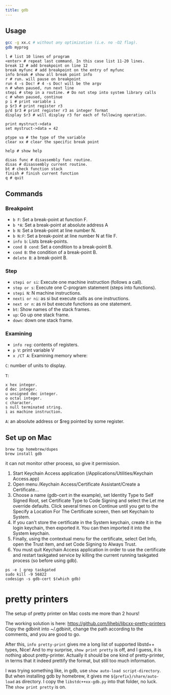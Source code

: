 ```yaml
---
title: gdb
---
```


Usage
-----

```sh
gcc -g xx.c # without any optimization (i.e. no -O2 flag).
gdb myprog
```

```
l # list 10 lines of program
<enter> # repeat last command. In this case list 11-20 lines.
break 12 # add breakpoint on line 12
break myfunc # add breakpoint on the entry of myfunc
info break # show all break point info
r # run. will pause on breakpoint
run 4 -s Doc! # 4 -s Doc! will be the argv
n # when paused, run next line
stepi # step in a routine. # Do not step into system library calls
c # when paused, continue
p i # print variable i
p $r3 # print register r3
p/d $r3 # print register r3 as integer format
display $r3 # will display r3 for each of following operation.

print mystruct->data
set mystruct->data = 42

ptype va # the type of the variable
clear xx # clear the specific break point

help # show help

disas func # disassembly func routine.
disas # disassembly current routine.
bt # check function stack
finish # finish current function
q # quit
```

Commands
-------

### Breakpoint

* `b F`: Set a break-point at function F.
* `b *A`: Set a break-point at absolute address A
* `b N`: Set a break-point at line number N.
* `b N:F`: Set a break-point at line number N at file F.
* `info b`: Lists break-points.
* `cond B cond`: Set a condition to a break-point B.
* `cond B`: the condition of a break-point B.
* `delete B`: a break-point B.

### Step

* `stepi or si`: Execute one machine instruction (follows a call).
* `step or s`: Execute one C-program statement (steps into functions).
* `stepi N`: N machine instructions.
* `nexti or ni`: as si but execute calls as one instructions.
* `next or n`: as ni but execute functions as one statement.
* `bt`: Show names of the stack frames.
* `up`: Go up one stack frame.
* `down`: down one stack frame.

### Examining

* `info reg`: contents of registers.
* `p V`: print variable V
* `x /CT A`: Examining memory where:

`C`: number of units to display.

`T`:

```
x hex integer.
d dec integer.
u unsigned dec integer.
o octal integer.
c character.
s null terminated string.
i as machine instruction.
```

`A`: an absolute address or $reg pointed by some register.


Set up on Mac
-------------

```
brew tap homebrew/dupes
brew install gdb
```

it can not monitor other process, so give it permission.

1. Start Keychain Access application (/Applications/Utilities/Keychain Access.app)
2. Open menu /Keychain Access/Certificate Assistant/Create a Certificate...
3. Choose a name (gdb-cert in the example), set Identity Type to Self Signed Root, set Certificate Type to Code Signing and select the Let me override defaults. Click several times on Continue until you get to the Specify a Location For The Certificate screen, then set Keychain to System.
4. If you can't store the certificate in the System keychain, create it in the login keychain, then exported it. You can then imported it into the System keychain.
5. Finally, using the contextual menu for the certificate, select Get Info, open the Trust item, and set Code Signing to Always Trust.
6. You must quit Keychain Access application in order to use the certificate and restart taskgated service by killing the current running taskgated process (so before using gdb).

```
ps -e | grep taskgated
sudo kill -9 56822
codesign -s gdb-cert $(which gdb)
```

# pretty printers
The setup of pretty printer on Mac costs me more than 2 hours!

The working solution is here: https://github.com/lihebi/libcxx-pretty-printers
Copy the gdbinit into ~/.gdbinit, change the path according to the comments, and you are good to go.

After this, `info pretty-print` gives me a long list of supported libstd++ types, Nice!
And to my surprise, `show print pretty` is off, and I guess, it is nothing about pretty-printer.
Actually it should be one kind of pretty-printer, in terms that it indeed prettify the format, but still too much information.

I was trying something like, in gdb, use `show auto-load script-directory`.
But when installing gdb by homebrew, it gives me `${prefix}/share/auto-load` as directory.
I copy the `libstdc++xx-gdb.py` into that folder, no luck.
The `show print pretty` is on.
